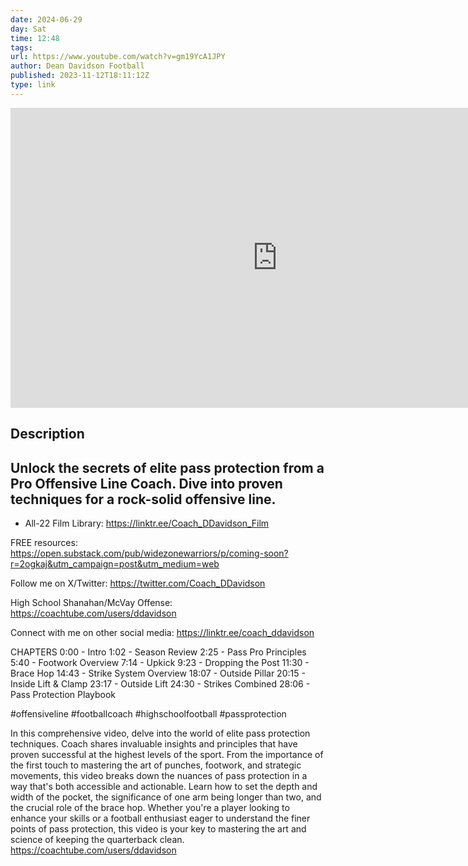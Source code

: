 ```yaml
---
date: 2024-06-29
day: Sat
time: 12:48
tags:
url: https://www.youtube.com/watch?v=gm19YcA1JPY
author: Dean Davidson Football
published: 2023-11-12T18:11:12Z
type: link
---
```


<iframe width="854" height="480" src="https://www.youtube.com/embed/gm19YcA1JPY" frameborder="0" allowfullscreen></iframe>

## Description
Unlock the secrets of elite pass protection from a Pro Offensive Line Coach. Dive into proven techniques for a rock-solid offensive line.
--
- All-22 Film Library: https://linktr.ee/Coach_DDavidson_Film

FREE resources: https://open.substack.com/pub/widezonewarriors/p/coming-soon?r=2ogkaj&utm_campaign=post&utm_medium=web

Follow me on X/Twitter: https://twitter.com/Coach_DDavidson

High School Shanahan/McVay Offense: https://coachtube.com/users/ddavidson

Connect with me on other social media: https://linktr.ee/coach_ddavidson

CHAPTERS
0:00 - Intro
1:02 - Season Review
2:25 - Pass Pro Principles
5:40 - Footwork Overview
7:14 - Upkick
9:23 - Dropping the Post
11:30 - Brace Hop
14:43 - Strike System Overview
18:07 - Outside Pillar
20:15 - Inside Lift & Clamp
23:17 - Outside Lift
24:30 - Strikes Combined
28:06 - Pass Protection Playbook

#offensiveline #footballcoach #highschoolfootball #passprotection

In this comprehensive video, delve into the world of elite pass protection techniques. Coach shares invaluable insights and principles that have proven successful at the highest levels of the sport. From the importance of the first touch to mastering the art of punches, footwork, and strategic movements, this video breaks down the nuances of pass protection in a way that's both accessible and actionable. Learn how to set the depth and width of the pocket, the significance of one arm being longer than two, and the crucial role of the brace hop. Whether you're a player looking to enhance your skills or a football enthusiast eager to understand the finer points of pass protection, this video is your key to mastering the art and science of keeping the quarterback clean. https://coachtube.com/users/ddavidson